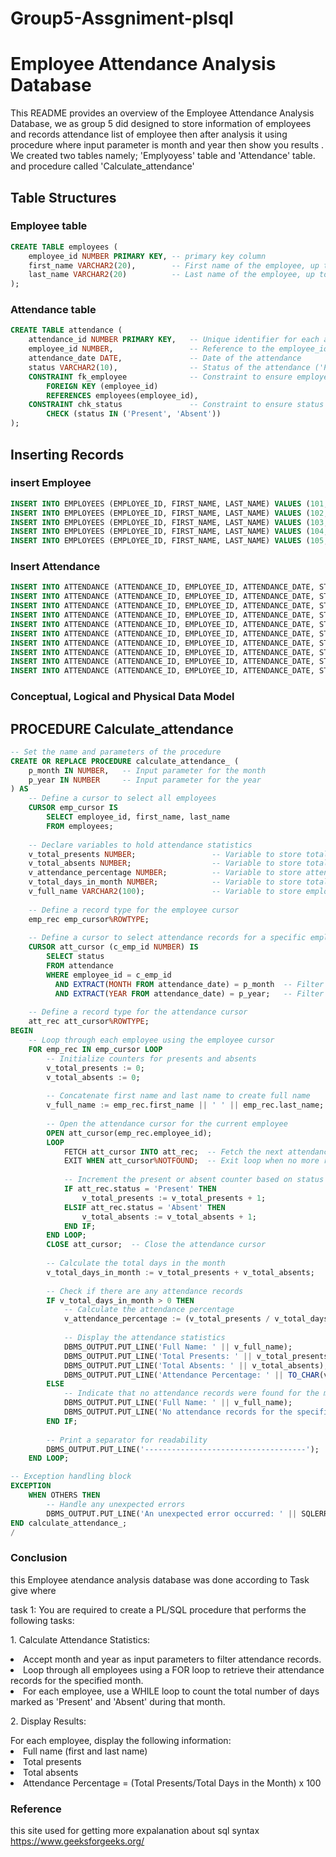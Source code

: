 # Group5-Assgniment-plsql
# Employee Attendance Analysis Database


This README provides an overview of the Employee Attendance Analysis Database, we as group 5  did designed to store information of employees and records attendance list of employee then after analysis it using procedure where input parameter is month and year then show you results . We created two tables namely; 'Emplyoyess' table and 'Attendance' table. and procedure called 'Calculate_attendance'

## Table Structures

### Employee table
``` sql
CREATE TABLE employees (
    employee_id NUMBER PRIMARY KEY, -- primary key column
    first_name VARCHAR2(20),        -- First name of the employee, up to 20 characters
    last_name VARCHAR2(20)          -- Last name of the employee, up to 20 characters
);
```
### Attendance table
```sql
CREATE TABLE attendance (
    attendance_id NUMBER PRIMARY KEY,   -- Unique identifier for each attendance record
    employee_id NUMBER,                 -- Reference to the employee_id from employees table
    attendance_date DATE,               -- Date of the attendance
    status VARCHAR2(10),                -- Status of the attendance ('Present' or 'Absent')
    CONSTRAINT fk_employee              -- Constraint to ensure employee_id exists in employees table
        FOREIGN KEY (employee_id) 
        REFERENCES employees(employee_id),
    CONSTRAINT chk_status               -- Constraint to ensure status is either 'Present' or 'Absent'
        CHECK (status IN ('Present', 'Absent'))
);

```
## Inserting Records

### insert Employee
```sql
INSERT INTO EMPLOYEES (EMPLOYEE_ID, FIRST_NAME, LAST_NAME) VALUES (101,'Ishimwe','Emile')  
INSERT INTO EMPLOYEES (EMPLOYEE_ID, FIRST_NAME, LAST_NAME) VALUES (102,'Ndahiriwe','Bienfait')
INSERT INTO EMPLOYEES (EMPLOYEE_ID, FIRST_NAME, LAST_NAME) VALUES (103,'Arihafi','Moise')
INSERT INTO EMPLOYEES (EMPLOYEE_ID, FIRST_NAME, LAST_NAME) VALUES (104,'Habimana','Daniel')
INSERT INTO EMPLOYEES (EMPLOYEE_ID, FIRST_NAME, LAST_NAME) VALUES (105,'Stella','Stella')
```

### Insert Attendance
```sql
INSERT INTO ATTENDANCE (ATTENDANCE_ID, EMPLOYEE_ID, ATTENDANCE_DATE, STATUS) VALUES ('1', '101', TO_DATE('2024-10-30 07:35:20', 'YYYY-MM-DD HH24:MI:SS'), 'Present')
INSERT INTO ATTENDANCE (ATTENDANCE_ID, EMPLOYEE_ID, ATTENDANCE_DATE, STATUS) VALUES ('2', '102', TO_DATE('2024-10-30 07:35:38', 'YYYY-MM-DD HH24:MI:SS'), 'Present')
INSERT INTO ATTENDANCE (ATTENDANCE_ID, EMPLOYEE_ID, ATTENDANCE_DATE, STATUS) VALUES ('3', '103', TO_DATE('2024-10-30 07:35:50', 'YYYY-MM-DD HH24:MI:SS'), 'Absent')
INSERT INTO ATTENDANCE (ATTENDANCE_ID, EMPLOYEE_ID, ATTENDANCE_DATE, STATUS) VALUES ('4', '104', TO_DATE('2024-10-30 07:35:58', 'YYYY-MM-DD HH24:MI:SS'), 'Absent')
INSERT INTO ATTENDANCE (ATTENDANCE_ID, EMPLOYEE_ID, ATTENDANCE_DATE, STATUS) VALUES ('5', '105', TO_DATE('2024-10-30 07:36:16', 'YYYY-MM-DD HH24:MI:SS'), 'Present')
INSERT INTO ATTENDANCE (ATTENDANCE_ID, EMPLOYEE_ID, ATTENDANCE_DATE, STATUS) VALUES ('6', '101', TO_DATE('2024-10-31 07:38:44', 'YYYY-MM-DD HH24:MI:SS'), 'Present')
INSERT INTO ATTENDANCE (ATTENDANCE_ID, EMPLOYEE_ID, ATTENDANCE_DATE, STATUS) VALUES ('7', '102', TO_DATE('2024-10-31 07:39:02', 'YYYY-MM-DD HH24:MI:SS'), 'Absent')
INSERT INTO ATTENDANCE (ATTENDANCE_ID, EMPLOYEE_ID, ATTENDANCE_DATE, STATUS) VALUES ('8', '103', TO_DATE('2024-10-31 07:39:13', 'YYYY-MM-DD HH24:MI:SS'), 'Absent')
INSERT INTO ATTENDANCE (ATTENDANCE_ID, EMPLOYEE_ID, ATTENDANCE_DATE, STATUS) VALUES ('9', '104', TO_DATE('2024-10-31 07:39:24', 'YYYY-MM-DD HH24:MI:SS'), 'Present')
INSERT INTO ATTENDANCE (ATTENDANCE_ID, EMPLOYEE_ID, ATTENDANCE_DATE, STATUS) VALUES ('10', '105', TO_DATE('2024-10-31 07:39:36', 'YYYY-MM-DD HH24:MI:SS'), 'Present')
```
### Conceptual, Logical and Physical Data Model
## PROCEDURE Calculate_attendance
```sql
-- Set the name and parameters of the procedure
CREATE OR REPLACE PROCEDURE calculate_attendance_ (
    p_month IN NUMBER,   -- Input parameter for the month
    p_year IN NUMBER     -- Input parameter for the year
) AS
    -- Define a cursor to select all employees
    CURSOR emp_cursor IS
        SELECT employee_id, first_name, last_name
        FROM employees;
        
    -- Declare variables to hold attendance statistics
    v_total_presents NUMBER;                 -- Variable to store total presents
    v_total_absents NUMBER;                  -- Variable to store total absents
    v_attendance_percentage NUMBER;          -- Variable to store attendance percentage
    v_total_days_in_month NUMBER;            -- Variable to store total days in month
    v_full_name VARCHAR2(100);               -- Variable to store employee's full name
    
    -- Define a record type for the employee cursor
    emp_rec emp_cursor%ROWTYPE;
    
    -- Define a cursor to select attendance records for a specific employee
    CURSOR att_cursor (c_emp_id NUMBER) IS
        SELECT status
        FROM attendance
        WHERE employee_id = c_emp_id
          AND EXTRACT(MONTH FROM attendance_date) = p_month  -- Filter by month
          AND EXTRACT(YEAR FROM attendance_date) = p_year;   -- Filter by year
    
    -- Define a record type for the attendance cursor
    att_rec att_cursor%ROWTYPE;
BEGIN
    -- Loop through each employee using the employee cursor
    FOR emp_rec IN emp_cursor LOOP
        -- Initialize counters for presents and absents
        v_total_presents := 0;
        v_total_absents := 0;
        
        -- Concatenate first name and last name to create full name
        v_full_name := emp_rec.first_name || ' ' || emp_rec.last_name;
        
        -- Open the attendance cursor for the current employee
        OPEN att_cursor(emp_rec.employee_id);
        LOOP
            FETCH att_cursor INTO att_rec;  -- Fetch the next attendance record
            EXIT WHEN att_cursor%NOTFOUND;  -- Exit loop when no more records
            
            -- Increment the present or absent counter based on status
            IF att_rec.status = 'Present' THEN
                v_total_presents := v_total_presents + 1;
            ELSIF att_rec.status = 'Absent' THEN
                v_total_absents := v_total_absents + 1;
            END IF;
        END LOOP;
        CLOSE att_cursor;  -- Close the attendance cursor
        
        -- Calculate the total days in the month
        v_total_days_in_month := v_total_presents + v_total_absents;
        
        -- Check if there are any attendance records
        IF v_total_days_in_month > 0 THEN
            -- Calculate the attendance percentage
            v_attendance_percentage := (v_total_presents / v_total_days_in_month) * 100;
            
            -- Display the attendance statistics
            DBMS_OUTPUT.PUT_LINE('Full Name: ' || v_full_name);
            DBMS_OUTPUT.PUT_LINE('Total Presents: ' || v_total_presents);
            DBMS_OUTPUT.PUT_LINE('Total Absents: ' || v_total_absents);
            DBMS_OUTPUT.PUT_LINE('Attendance Percentage: ' || TO_CHAR(v_attendance_percentage, '90.00') || '%');
        ELSE
            -- Indicate that no attendance records were found for the month
            DBMS_OUTPUT.PUT_LINE('Full Name: ' || v_full_name);
            DBMS_OUTPUT.PUT_LINE('No attendance records for the specified month.');
        END IF;
        
        -- Print a separator for readability
        DBMS_OUTPUT.PUT_LINE('------------------------------------');
    END LOOP;

-- Exception handling block
EXCEPTION
    WHEN OTHERS THEN
        -- Handle any unexpected errors
        DBMS_OUTPUT.PUT_LINE('An unexpected error occurred: ' || SQLERRM);
END calculate_attendance_;
/


```
### Conclusion 
this Employee atendance analysis database was done according to Task give where 

task 1: You are required to create a PL/SQL procedure that performs the following tasks:
<p>1. Calculate Attendance Statistics:</p>
<li>Accept month and year as input parameters to filter attendance records.</li>
<li>Loop through all employees using a FOR loop to retrieve their attendance records for the specified month.</li>
<li>For each employee, use a WHILE loop to count the total number of days marked as 'Present' and 'Absent' during that month.</li>

<p> </p>
<p>2. Display Results:</p>
For each employee, display the following information:
<li>Full name (first and last name)</li>
<li>Total presents</li>
<li>Total absents</li>
<li>Attendance Percentage = (Total Presents/Total Days in the Month) x 100</li>

### Reference 
this site used for getting more expalanation about sql syntax
https://www.geeksforgeeks.org/




